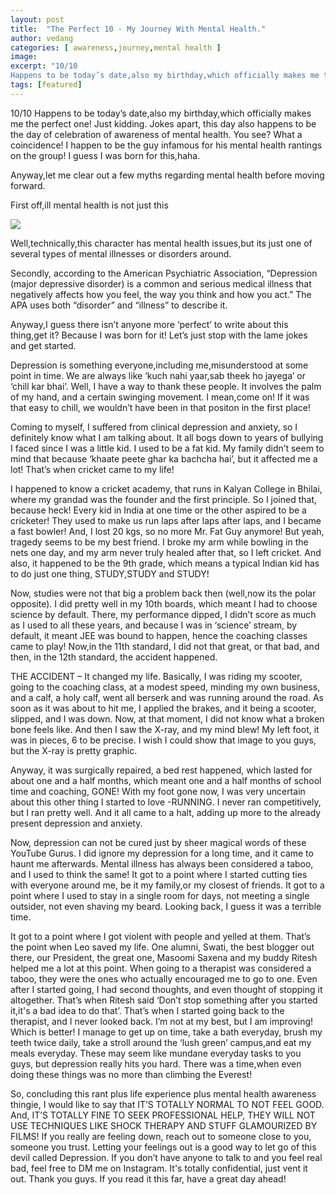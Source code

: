 ```yaml
---
layout: post
title:  "The Perfect 10 - My Journey With Mental Health."
author: vedang
categories: [ awareness,journey,mental health ]
image:
excerpt: "10/10
Happens to be today’s date,also my birthday,which officially makes me the perfect one!"
tags: [featured]
---
```


10/10
Happens to be today’s date,also my birthday,which officially makes me the perfect one! Just kidding. Jokes apart, this day also happens to be the day of celebration of awareness of mental health. You see? What a coincidence! I happen to be the guy infamous for his mental health rantings on the group! I guess I was born for this,haha.

Anyway,let me clear out a few myths regarding mental health before moving forward.

First off,ill mental health is not just this

<img src=”https://i.imgflip.com/34mqlz.jpg”>

Well,technically,this character has mental health issues,but its just one of several types of mental illnesses or disorders around.

Secondly, according to the American Psychiatric Association, “Depression (major depressive disorder) is a common and serious medical illness that negatively affects how you feel, the way you think and how you act.” The APA uses both “disorder” and “illness” to describe it.

Anyway,I guess there isn’t anyone more ‘perfect’ to write about this thing,get it? Because I was born for it! Let’s just stop with the lame jokes and get started.

Depression is something everyone,including me,misunderstood at some point in time. We are always like ‘kuch nahi yaar,sab theek ho jayega’ or ‘chill kar bhai’. Well, I have a way to thank these people. It involves the palm of my hand, and a certain swinging movement. I mean,come on! If it was that easy to chill, we wouldn’t have been in that positon in the first place!

Coming to myself, I suffered from clinical depression and anxiety, so I definitely know what I am talking about. It all bogs down to years of bullying I faced since I was a little kid. I used to be a fat kid. My family didn’t seem to mind that because ‘khaate peete ghar ka bachcha hai’, but it affected me a lot! That’s when cricket came to my life!

I happened to know a cricket academy, that runs in Kalyan College in Bhilai, where my grandad was the founder and the first principle. So I joined that, because heck! Every kid in India at one time or the other aspired to be a cricketer! They used to make us run laps after laps after laps, and I became a fast bowler! And, I lost 20 kgs, so no more Mr. Fat Guy anymore! But yeah, tragedy seems to be my best friend. I broke my arm while bowling in the nets one day, and my arm never truly healed after that, so I left cricket. And also, it happened to be the 9th grade, which means a typical Indian kid has to do just one thing, STUDY,STUDY and STUDY!

Now, studies were not that big a problem back then (well,now its the polar opposite). I did pretty well in my 10th boards, which meant I had to choose science by default. There, my performance dipped, I didn’t score as much as I used to all these years, and because I was in ‘science’ stream, by default, it meant JEE was bound to happen, hence the coaching classes came to play! Now,in the 11th standard, I did not  that great, or that bad, and then, in the 12th standard, the accident happened.

THE ACCIDENT – It changed my life. Basically, I was riding my scooter, going to the coaching class, at a modest speed, minding my own business, and a calf, a holy calf, went all berserk and was running around the road. As soon as it was about to hit me, I applied the brakes, and it being a scooter, slipped, and I was down. Now, at that moment, I did not know what a broken bone feels like. And then I saw the X-ray, and my mind blew! My left foot, it was in pieces, 6 to be precise.
I wish I could show that image to you guys, but the X-ray is pretty graphic.

Anyway, it was surgically repaired, a bed rest happened, which lasted for about one and a half months, which meant one and a half months of school time and coaching, GONE! With my foot gone now, I was very uncertain about this other thing I started to love -RUNNING. I never ran competitively, but I ran pretty well. And it all came to a halt, adding up more to the already present depression and anxiety.

Now, depression can not be cured just by sheer magical words of these YouTube Gurus. I did ignore my depression for a long time, and it came to haunt me afterwards. Mental illness has always been considered a taboo, and I used to think the same! It got to a point where I started cutting ties with everyone around me, be it my family,or my closest of friends. It got to a point where I used to stay in a single room for days, not meeting a single outsider, not even shaving my beard. Looking back, I guess it was a terrible time.

It got to a point where I got violent with people and yelled at them. That’s the point when Leo saved my life. One alumni, Swati, the best blogger out there, our President, the great one, Masoomi Saxena and my buddy Ritesh helped me a lot at this point. When going to a therapist was considered a taboo, they were the ones who actually encouraged me to go to one. Even after I started going, I had second thoughts, and even thought of stopping it altogether. That’s when Ritesh said ‘Don’t stop something after you started it,it's a bad idea to do that’. That’s when I started going back to the therapist, and I never looked back. I’m not at my best, but I am improving! Which is better! I manage to get up on time, take a bath everyday, brush my teeth twice daily, take a stroll around the ‘lush green’ campus,and eat my meals everyday. These may seem like mundane everyday tasks to you guys, but depression really hits you hard. There was a time,when even doing these things was no more than climbing the Everest!

So, concluding this rant plus life experience plus mental health awareness thingie, I would like to say that IT’S TOTALLY NORMAL TO NOT FEEL GOOD. And, IT’S TOTALLY FINE TO SEEK PROFESSIONAL HELP, THEY WILL NOT USE TECHNIQUES LIKE SHOCK THERAPY AND STUFF GLAMOURIZED BY FILMS! If you really are feeling down, reach out to someone close to you, someone you trust. Letting your feelings out is a good way to let go of this devil called Depression.  If you don’t have anyone to  talk to and you feel real bad, feel free to DM me on Instagram. It's totally confidential, just vent it out. Thank you guys. If you read it this far, have a great day ahead!
